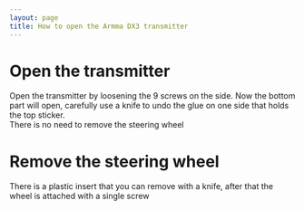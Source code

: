 ```yaml
---
layout: page
title: How to open the Armma DX3 transmitter
---
```


# Open the transmitter
<div>Open the transmitter by loosening the 9 screws on the side. Now the bottom part will open, carefully use a knife to undo the glue on one side that holds the top sticker.</div>
There is no need to remove the steering wheel

# Remove the steering wheel
There is a plastic insert that you can remove with a knife, after that the wheel is attached with a single screw
